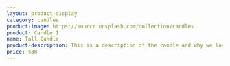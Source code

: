 ```yaml
---
layout: product-display
category: candles
product-image: https://source.unsplash.com/collection/candles
product: Candle 1
name: Tall Candle
product-description: This is a description of the candle and why we love it.
price: $30
---
```

